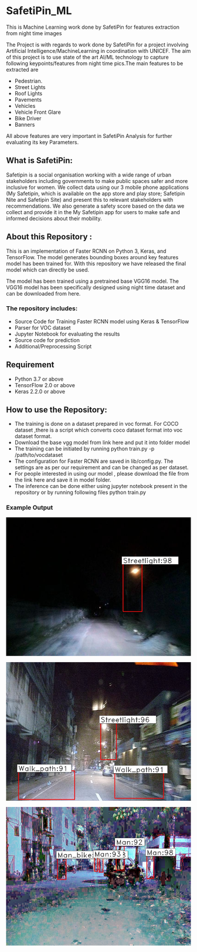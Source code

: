 # SafetiPin_ML
This is Machine Learning work done by SafetiPin for features extraction from night time images

The Project is with regards to work done by SafetiPin for a project involving Artificial Intelligence/MachineLearning in coordination  with UNICEF. The aim of this project is to use state of the art AI/ML technology to capture following keypoints/features from night time pics.The main features to be extracted  are
* Pedestrian.
* Street Lights
* Roof Lights
* Pavements
* Vehicles
* Vehicle Front Glare
* Bike Driver
* Banners

All above features are very important in SafetiPin Analysis for further evaluating its key Parameters.

## What is SafetiPin:

Safetipin is a social organisation working with a wide range of urban stakeholders including governments to make public spaces safer and more inclusive for women. We collect data using our 3 mobile phone applications (My Safetipin, which is available on the app store and play store; Safetipin Nite and Safetipin Site) and present this to relevant stakeholders with recommendations. We also generate a safety score based on the data we collect and provide it in the My Safetipin app for users to make safe and informed decisions about their mobility.

## About this Repository :

This is an implementation of Faster RCNN on Python 3, Keras, and TensorFlow. The model generates bounding boxes around key features model has been trained for. With this repository we have released the final model which can directly be used.

The model has been trained using a pretrained base VGG16 model. The VGG16 model has been specifically designed using night time dataset and can be downloaded from here.

### The repository includes:
* Source Code for Training Faster RCNN model using Keras & TensorFlow
* Parser for VOC dataset
* Jupyter Notebook for evaluating the results
* Source code for prediction
* Additional/Preprocessing Script

 ## Requirement
* Python 3.7 or above
* TensorFlow 2.0 or above
* Keras 2.2.0 or above
 
 ## How to use the Repository:
* The training is done on a dataset prepared in voc format. For COCO dataset ,there  is a script which converts coco dataset format into voc dataset format.
* Download the base vgg model from link here and put it into folder model
* The training can be initiated by running python  train.py -p /path/to/vocdataset
* The configuration for Faster RCNN  are saved in lib/config.py. The settings are as per our requirement and  can be changed as per dataset.
* For people interested in using our model , please download the file from the link here and save it in model folder.
* The inference can be done either using jupyter notebook present in the repository or by running following files python train.py 

### Example Output

![alt text](https://github.com/Aavesh/SafetiPin_ML/blob/master/images/1227_1226.jpg?raw=true)

![alt text](https://github.com/Aavesh/SafetiPin_ML/blob/master/images/47.jpg?raw=true)

![alt text](https://github.com/Aavesh/SafetiPin_ML/blob/master/images/18.jpg?raw=true)
